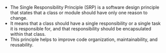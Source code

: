 - The Single Responsibility Principle (SRP) is a software design principle that states that a class or module should have only one reason to change. 
- It means that a class should have a single responsibility or a single task it is responsible for, and that responsibility should be encapsulated within that class.
- This principle helps to improve code organization, maintainability, and reusability.
